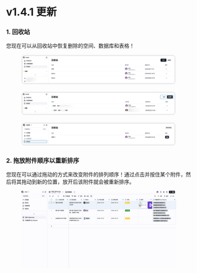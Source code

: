 # v1.4.1 更新

### 1. 回收站

您现在可以从回收站中恢复删除的空间、数据库和表格！

<figure><img src="../.gitbook/assets/trash-1.png" alt=""><figcaption></figcaption></figure>

<figure><img src="../.gitbook/assets/trash-2.png" alt=""><figcaption></figcaption></figure>

<figure><img src="../.gitbook/assets/trash-3.png" alt=""><figcaption></figcaption></figure>

### 2. 拖放附件顺序以重新排序

您现在可以通过拖动的方式来改变附件的排列顺序！通过点击并按住某个附件，然后将其拖动到新的位置，放开后该附件就会被重新排序。

<figure><img src="../.gitbook/assets/Drag and drop attachments to reorder.gif" alt=""><figcaption></figcaption></figure>
